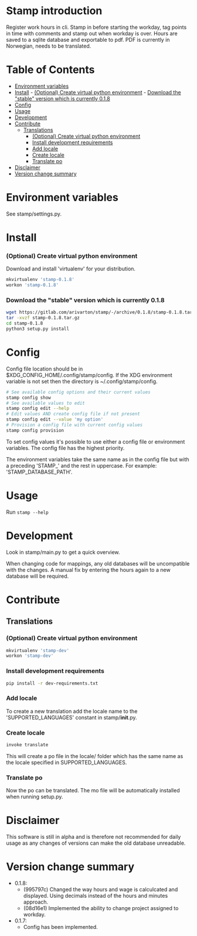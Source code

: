 # Stamp introduction
Register work hours in cli.
Stamp in before starting the workday, tag points in time with comments and stamp out when workday is over.
Hours are saved to a sqlite database and exportable to pdf.
PDF is currently in Norwegian, needs to be translated.


# Table of Contents
<!-- vim-markdown-toc GitLab -->

+ [Environment variables](#environment-variables)
+ [Install](#install)
        - [(Optional) Create virtual python environment](#optional-create-virtual-python-environment)
        - [Download the "stable" version which is currently 0.1.8](#download-the-stable-version-which-is-currently-018)
+ [Config](#config)
+ [Usage](#usage)
+ [Development](#development)
+ [Contribute](#contribute)
    * [Translations](#translations)
        - [(Optional) Create virtual python environment](#optional-create-virtual-python-environment-1)
        - [Install development requirements](#install-development-requirements)
        - [Add locale](#add-locale)
        - [Create locale](#create-locale)
        - [Translate po](#translate-po)
+ [Disclaimer](#disclaimer)
+ [Version change summary](#version-change-summary)

<!-- vim-markdown-toc -->

# Environment variables

See stamp/settings.py.


# Install
### (Optional) Create virtual python environment
Download and install 'virtualenv' for your distribution.

```bash
mkvirtualenv 'stamp-0.1.8'
workon 'stamp-0.1.8'
```

### Download the "stable" version which is currently 0.1.8

```bash
wget https://gitlab.com/arivarton/stamp/-/archive/0.1.8/stamp-0.1.8.tar.gz
tar -xvzf stamp-0.1.8.tar.gz
cd stamp-0.1.8
python3 setup.py install
```


# Config
Config file location should be in $XDG_CONFIG_HOME/.config/stamp/config. If the XDG environment variable is not set then the directory is ~/.config/stamp/config.

```bash
# See available config options and their current values 
stamp config show
# See available values to edit
stamp config edit --help
# Edit values AND create config file if not present
stamp config edit --value 'my option'
# Provision a config file with current config values
stamp config provision
```

To set config values it's possible to use either a config file or environment variables.
The config file has the highest priority.

The environment variables take the same name as in the config file but with a preceding 'STAMP_' and the rest in uppercase. For example: 'STAMP_DATABASE_PATH'.


# Usage
Run `stamp --help`


# Development
Look in stamp/main.py to get a quick overview.

When changing code for mappings, any old databases will be uncompatible with the changes. 
A manual fix by entering the hours again to a new database will be required.


# Contribute

## Translations

### (Optional) Create virtual python environment
```bash
mkvirtualenv 'stamp-dev'
workon 'stamp-dev'
```

### Install development requirements
```bash
pip install -r dev-requirements.txt
```

### Add locale
To create a new translation add the locale name to the 'SUPPORTED_LANGUAGES' constant in stamp/__init__.py.

### Create locale
```bash
invoke translate
```
This will create a po file in the locale/ folder which has the same name as the locale specified in SUPPORTED_LANGUAGES.

### Translate po
Now the po can be translated. The mo file will be automatically installed when running setup.py.



# Disclaimer
This software is still in alpha and is therefore not recommended for daily usage as any changes of versions can make the old database unreadable.


# Version change summary
- 0.1.8: 
   - (995797c) Changed the way hours and wage is calculcated and displayed. Using decimals instead of the hours and minutes approach.
   - (08d16e1) Implemented the ability to change project assigned to workday.
- 0.1.7: 
   - Config has been implemented.
